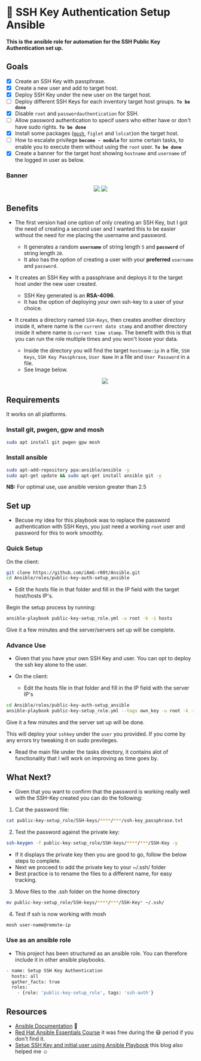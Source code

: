 # :genie: SSH Key Authentication Setup Ansible

**This is the ansible role for automation for the SSH Public Key Authentication set up.**

## Goals

- [x] Create an SSH Key with passphrase.
- [x] Create a new user and add to target host.
- [x] Deploy SSH Key under the new user on the target host.
- [ ] Deploy different SSH Keys for each inventory target host groups. **`To be done`**
- [x] Disable `root` and `passwordauthentication` for SSH.
- [ ] Allow password authentication to specif users who either have or don't have sudo rights. **`To be done`**
- [x] Install some packages ([`mosh`](<(https://mosh.org/#)>), `figlet` and `lolcat`)on the target host.
- [ ] How to escalate privilege **`become - module`** for some certain tasks, to enable you to execute them without using the `root` user. **`To be done`**
- [x] Create a banner for the target host showing `hostname` and `username` of the logged in user as below.

### Banner

<!-- ![image](https://user-images.githubusercontent.com/56562226/99379486-cac73800-28d9-11eb-8041-4c2088816938.png)-->

<p align="center">
<img src="https://user-images.githubusercontent.com/56562226/99391530-5bf2da80-28eb-11eb-8f84-5fd938d465d3.png" />

<img src="https://user-images.githubusercontent.com/56562226/99379486-cac73800-28d9-11eb-8041-4c2088816938.png" />
</p>

## Benefits

- The first version had one option of only creating an SSH Key, but I got the need of creating a second user and I wanted this to be easier without the need for me placing the username and password.
  - It generates a random **`username`** of string length `5` and **`password`** of string length `20`.
  - It also has the option of creating a user with your **preferred** `username` and `password`.
- It creates an SSH Key with a passphrase and deploys it to the target host under the new user created.
  - SSH Key generated is an **RSA-4096**.
  - It has the option of deploying your own ssh-key to a user of your choice.
- It creates a directory named `SSH-Keys`, then creates another directory inside it, where name is the `current date stamp` and another directory inside it where name is `current time stamp`. The benefit with this is that you can run the role multiple times and you won't loose your data.

  - Inside the directory you will find the target `hostname:ip` in a file, `SSH Keys`, `SSH Key Passphrase`, `User Name` in a file and `User Password` in a file.
  - See Image below.

  <p align="center">
  <img src="https://user-images.githubusercontent.com/56562226/99391930-f81ce180-28eb-11eb-9d7d-a43432511c24.png" />
  </p>

## Requirements

It works on all platforms.

### Install git, pwgen, gpw and mosh

```sh
sudo apt install git pwgen gpw mosh
```

### Install ansible

```bash
sudo apt-add-repository ppa:ansible/ansible -y
sudo apt-get update && sudo apt-get install ansible git -y
```

**NB:** For optimal use, use ansible version greater than 2.5

## Set up

- Becuse my idea for this playbook was to replace the password authentication with SSH Keys, you just need a working `root` user and password for this to work smoothly.

### Quick Setup

On the client:

```bash
git clone https://github.com/iAmG-r00t/Ansible.git
cd Ansible/roles/public-key-auth-setup_ansible
```

- Edit the hosts file in that folder and fill in the IP field with the target host/hosts IP's.

Begin the setup process by running:

```bash
ansible-playbook public-key-setup_role.yml -u root -k -i hosts
```

Give it a few minutes and the server/servers set up will be complete.

### Advance Use

- Given that you have your own SSH Key and user. You can opt to deploy the ssh key alone to the user.

- On the client:
  - Edit the hosts file in that folder and fill in the IP field with the server IP's

```bash
cd Ansible/roles/public-key-auth-setup_ansible
ansible-playbook public-key-setup_role.yml --tags own_key -u root -k -i hosts --extra-vars="user=username sshkey=/path/to/public/ssh/key"
```

Give it a few minutes and the server set up will be done.

This will deploy your `sshkey` under the `user` you provided. If you come by any errors try tweaking it on sudo previleges.

- Read the main file under the tasks directory, it contains alot of functionality that I will work on improving as time goes by.

## What Next?

- Given that you want to confirm that the password is working really well with the SSH-Key created you can do the following:

1. Cat the password file:

```bash
cat public-key-setup_role/SSH-keys/****/***/ssh-key_passphrase.txt
```

2. Test the password against the private key:

```bash
ssh-keygen -f public-key-setup_role/SSH-keys/****/***/SSH-Key -y
```

- If it displays the private key then you are good to go, follow the below steps to complete.
- Next we proceed to add the private key to your ~/.ssh/ folder
- Best practice is to rename the files to a different name, for easy tracking.

3. Move files to the .ssh folder on the home directory

```bash
mv public-key-setup_role/SSH-keys/****/***/SSH-Key* ~/.ssh/
```

4. Test if ssh is now working with mosh

```bash
mosh user-name@remote-ip
```

### Use as an ansible role

- This project has been structured as an ansible role. You can therefore include it in other ansible playbooks.

```bash
- name: Setup SSH Key Authentication
  hosts: all
  gather_facts: true
  roles:
    - {role: 'public-key-setup_role', tags: 'ssh-auth'}
```

## Resources

- [Ansible Documentation](https://docs.ansible.com/) :slightly_smiling_face:
- [Red Hat Ansible Essentials Course](https://www.redhat.com/en/services/training/do007-ansible-essentials-simplicity-automation-technical-overview) it was free during the :mask: period if you don't find it.
- [Setup SSH Key and initial user using Ansible Playbook](https://medium.com/@khandelwal12nidhi/setup-ssh-key-and-initial-user-using-ansible-playbook-61eabbb0dba4) this blog also helped me :relaxed:
